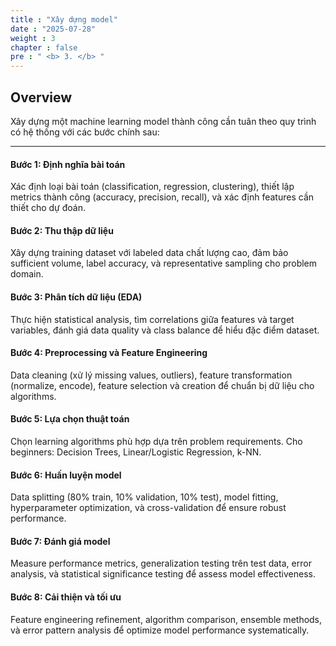 ```yaml
---
title : "Xây dựng model"
date : "2025-07-28" 
weight : 3 
chapter : false
pre : " <b> 3. </b> "
---
```


## Overview
Xây dựng một machine learning model thành công cần tuân theo quy trình có hệ thống với các bước chính sau:

---

#### Bước 1: Định nghĩa bài toán
Xác định loại bài toán (classification, regression, clustering), thiết lập metrics thành công (accuracy, precision, recall), và xác định features cần thiết cho dự đoán.

#### Bước 2: Thu thập dữ liệu
Xây dựng training dataset với labeled data chất lượng cao, đảm bảo sufficient volume, label accuracy, và representative sampling cho problem domain.

#### Bước 3: Phân tích dữ liệu (EDA)
Thực hiện statistical analysis, tìm correlations giữa features và target variables, đánh giá data quality và class balance để hiểu đặc điểm dataset.

#### Bước 4: Preprocessing và Feature Engineering
Data cleaning (xử lý missing values, outliers), feature transformation (normalize, encode), feature selection và creation để chuẩn bị dữ liệu cho algorithms.

#### Bước 5: Lựa chọn thuật toán
Chọn learning algorithms phù hợp dựa trên problem requirements. Cho beginners: Decision Trees, Linear/Logistic Regression, k-NN.

#### Bước 6: Huấn luyện model
Data splitting (80% train, 10% validation, 10% test), model fitting, hyperparameter optimization, và cross-validation để ensure robust performance.

#### Bước 7: Đánh giá model
Measure performance metrics, generalization testing trên test data, error analysis, và statistical significance testing để assess model effectiveness.

#### Bước 8: Cải thiện và tối ưu
Feature engineering refinement, algorithm comparison, ensemble methods, và error pattern analysis để optimize model performance systematically.
